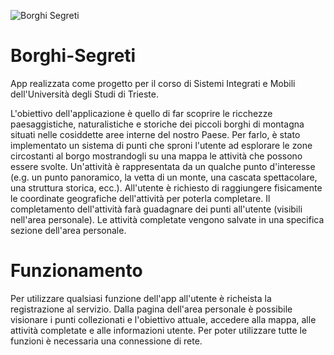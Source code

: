 ![Borghi Segreti](https://user-images.githubusercontent.com/94709756/218716224-16c5ce91-d80d-4d9d-9c9f-7ed9fa2aa852.png)
# Borghi-Segreti
App realizzata come progetto per il corso di Sistemi Integrati e Mobili dell'Università degli Studi di Trieste.

L'obiettivo dell'applicazione è quello di far scoprire le ricchezze paesaggistiche, naturalistiche e storiche dei piccoli borghi di montagna situati nelle cosiddette aree interne del nostro Paese.
Per farlo, è stato implementato un sistema di punti che sproni l'utente ad esplorare le zone circostanti al borgo mostrandogli su una mappa le attività che possono essere svolte. 
Un'attività è rappresentata da un qualche punto d'interesse (e.g. un punto panoramico, la vetta di un monte, una cascata spettacolare, una struttura storica, ecc.).
All'utente è richiesto di raggiungere fisicamente le coordinate geografiche dell'attività per poterla completare.
Il completamento dell'attività farà guadagnare dei punti all'utente (visibili nell'area personale).
Le attività completate vengono salvate in una specifica sezione dell'area personale.

# Funzionamento
Per utilizzare qualsiasi funzione dell'app all'utente è richeista la registrazione al servizio.
Dalla pagina dell'area personale è possibile visionare i punti collezionati e l'obiettivo attuale, accedere alla mappa, alle attività completate e alle informazioni utente.
Per poter utilizzare tutte le funzioni è necessaria una connessione di rete. 
